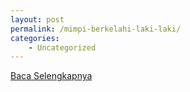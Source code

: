 ```yaml
---
layout: post
permalink: /mimpi-berkelahi-laki-laki/
categories:
    - Uncategorized
---
```


[Baca Selengkapnya](/01)